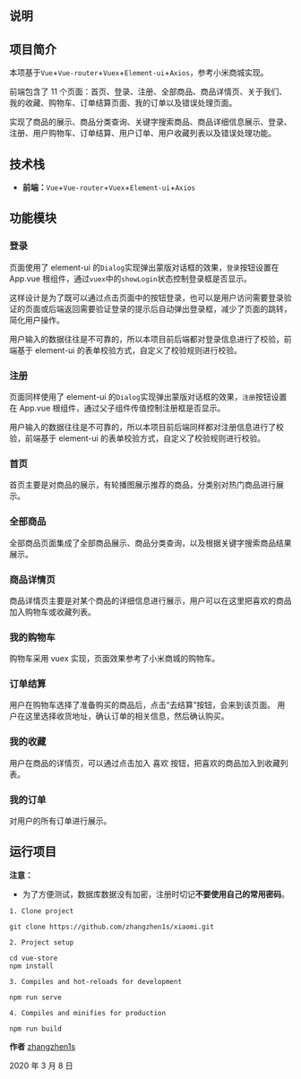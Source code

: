## 说明

## 项目简介

本项基于`Vue`+`Vue-router`+`Vuex`+`Element-ui`+`Axios`，参考小米商城实现。

前端包含了 11 个页面：首页、登录、注册、全部商品、商品详情页、关于我们、我的收藏、购物车、订单结算页面、我的订单以及错误处理页面。

实现了商品的展示、商品分类查询、关键字搜索商品、商品详细信息展示、登录、注册、用户购物车、订单结算、用户订单、用户收藏列表以及错误处理功能。

## 技术栈

- **前端：**`Vue`+`Vue-router`+`Vuex`+`Element-ui`+`Axios`

## 功能模块

### 登录

页面使用了 element-ui 的`Dialog`实现弹出蒙版对话框的效果，`登录`按钮设置在 App.vue 根组件，通过`vuex`中的`showLogin`状态控制登录框是否显示。

这样设计是为了既可以通过点击页面中的按钮登录，也可以是用户访问需要登录验证的页面或后端返回需要验证登录的提示后自动弹出登录框，减少了页面的跳转，简化用户操作。

用户输入的数据往往是不可靠的，所以本项目前后端都对登录信息进行了校验，前端基于 element-ui 的表单校验方式，自定义了校验规则进行校验。

### 注册

页面同样使用了 element-ui 的`Dialog`实现弹出蒙版对话框的效果，`注册`按钮设置在 App.vue 根组件，通过父子组件传值控制注册框是否显示。

用户输入的数据往往是不可靠的，所以本项目前后端同样都对注册信息进行了校验，前端基于 element-ui 的表单校验方式，自定义了校验规则进行校验。

### 首页

首页主要是对商品的展示，有轮播图展示推荐的商品，分类别对热门商品进行展示。

### 全部商品

全部商品页面集成了全部商品展示、商品分类查询，以及根据关键字搜索商品结果展示。

### 商品详情页

商品详情页主要是对某个商品的详细信息进行展示，用户可以在这里把喜欢的商品加入购物车或收藏列表。

### 我的购物车

购物车采用 vuex 实现，页面效果参考了小米商城的购物车。


### 订单结算

用户在购物车选择了准备购买的商品后，点击“去结算”按钮，会来到该页面。
用户在这里选择收货地址，确认订单的相关信息，然后确认购买。

### 我的收藏

用户在商品的详情页，可以通过点击加入 喜欢 按钮，把喜欢的商品加入到收藏列表。

### 我的订单

对用户的所有订单进行展示。

## 运行项目

**注意：**

- 为了方便测试，数据库数据没有加密，注册时切记**不要使用自己的常用密码**。

```
1. Clone project

git clone https://github.com/zhangzhen1s/xiaomi.git

2. Project setup

cd vue-store
npm install

3. Compiles and hot-reloads for development

npm run serve

4. Compiles and minifies for production

npm run build
```

**作者** [zhangzhen1s](https://github.com/zhangzhen1s)

2020 年 3 月 8 日
